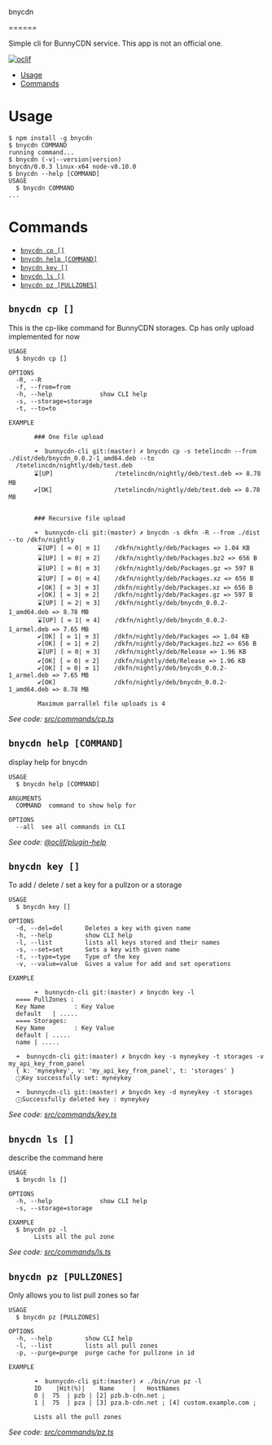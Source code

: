 bnycdn

======

Simple cli for BunnyCDN service. This app is not an official one.

[![oclif](https://img.shields.io/badge/cli-oclif-brightgreen.svg)](https://oclif.io)
<!-- [![Version](https://img.shields.io/npm/v/bnycdn.svg)](https://npmjs.org/package/bnycdn)
#[![Downloads/week](https://img.shields.io/npm/dw/bnycdn.svg)](https://npmjs.org/package/bnycdn)
[![License](https://img.shields.io/npm/l/bnycdn.svg)](https://github.com/DKFN/bnycdn/blob/master/package.json)
!-->

<!-- toc -->
* [Usage](#usage)
* [Commands](#commands)
<!-- tocstop -->
# Usage
<!-- usage -->
```sh-session
$ npm install -g bnycdn
$ bnycdn COMMAND
running command...
$ bnycdn (-v|--version|version)
bnycdn/0.0.3 linux-x64 node-v8.10.0
$ bnycdn --help [COMMAND]
USAGE
  $ bnycdn COMMAND
...
```
<!-- usagestop -->
# Commands
<!-- commands -->
* [`bnycdn cp []`](#bnycdn-cp)
* [`bnycdn help [COMMAND]`](#bnycdn-help-command)
* [`bnycdn key []`](#bnycdn-key)
* [`bnycdn ls []`](#bnycdn-ls)
* [`bnycdn pz [PULLZONES]`](#bnycdn-pz-pullzones)

## `bnycdn cp []`

This is the cp-like command for BunnyCDN storages. Cp has only upload implemented for now

```
USAGE
  $ bnycdn cp []

OPTIONS
  -R, --R
  -f, --from=from
  -h, --help             show CLI help
  -s, --storage=storage
  -t, --to=to

EXAMPLE

       ### One file upload
    
       ➜  bunnycdn-cli git:(master) ✗ bnycdn cp -s tetelincdn --from ./dist/deb/bnycdn_0.0.2-1_amd64.deb --to 
  /tetelincdn/nightly/deb/test.deb
       ⌛[UP]                 /tetelincdn/nightly/deb/test.deb => 8.78 MB
       ✔[OK]                 /tetelincdn/nightly/deb/test.deb => 8.78 MB

    
       ### Recursive file upload
    
       ➜  bunnycdn-cli git:(master) ✗ bnycdn -s dkfn -R --from ./dist --to /dkfn/nightly                
        ⌛[UP] [ ∞ 0| ⇈ 1]    /dkfn/nightly/deb/Packages => 1.04 KB
        ⌛[UP] [ ∞ 0| ⇈ 2]    /dkfn/nightly/deb/Packages.bz2 => 656 B
        ⌛[UP] [ ∞ 0| ⇈ 3]    /dkfn/nightly/deb/Packages.gz => 597 B
        ⌛[UP] [ ∞ 0| ⇈ 4]    /dkfn/nightly/deb/Packages.xz => 656 B
        ✔[OK] [ ∞ 3| ⇈ 3]    /dkfn/nightly/deb/Packages.xz => 656 B
        ✔[OK] [ ∞ 3| ⇈ 2]    /dkfn/nightly/deb/Packages.gz => 597 B
        ⌛[UP] [ ∞ 2| ⇈ 3]    /dkfn/nightly/deb/bnycdn_0.0.2-1_amd64.deb => 8.78 MB
        ⌛[UP] [ ∞ 1| ⇈ 4]    /dkfn/nightly/deb/bnycdn_0.0.2-1_armel.deb => 7.65 MB
        ✔[OK] [ ∞ 1| ⇈ 3]    /dkfn/nightly/deb/Packages => 1.04 KB
        ✔[OK] [ ∞ 1| ⇈ 2]    /dkfn/nightly/deb/Packages.bz2 => 656 B
        ⌛[UP] [ ∞ 0| ⇈ 3]    /dkfn/nightly/deb/Release => 1.96 KB
        ✔[OK] [ ∞ 0| ⇈ 2]    /dkfn/nightly/deb/Release => 1.96 KB
        ✔[OK] [ ∞ 0| ⇈ 1]    /dkfn/nightly/deb/bnycdn_0.0.2-1_armel.deb => 7.65 MB
        ✔[OK]                /dkfn/nightly/deb/bnycdn_0.0.2-1_amd64.deb => 8.78 MB
     
        Maximum parrallel file uploads is 4
```

_See code: [src/commands/cp.ts](https://github.com/DKFN/bnycdn/blob/v0.0.3/src/commands/cp.ts)_

## `bnycdn help [COMMAND]`

display help for bnycdn

```
USAGE
  $ bnycdn help [COMMAND]

ARGUMENTS
  COMMAND  command to show help for

OPTIONS
  --all  see all commands in CLI
```

_See code: [@oclif/plugin-help](https://github.com/oclif/plugin-help/blob/v2.1.6/src/commands/help.ts)_

## `bnycdn key []`

To add / delete / set a key for a pullzon or a storage

```
USAGE
  $ bnycdn key []

OPTIONS
  -d, --del=del      Deletes a key with given name
  -h, --help         show CLI help
  -l, --list         lists all keys stored and their names
  -s, --set=set      Sets a key with given name
  -t, --type=type    Type of the key
  -v, --value=value  Gives a value for add and set operations

EXAMPLE

       ➜  bunnycdn-cli git:(master) ✗ bnycdn key -l  
  ==== PullZones : 
  Key Name        : Key Value
  default   | .....
  ==== Storages: 
  Key Name        : Key Value
  default | .....
  name | .....

  ➜  bunnycdn-cli git:(master) ✗ bnycdn key -s myneykey -t storages -v my_api_key_from_panel
  { k: 'myneykey', v: 'my_api_key_from_panel', t: 'storages' }
  ⓘKey successfully set: myneykey

  ➜  bunnycdn-cli git:(master) ✗ bnycdn key -d myneykey -t storages                         
  ⓘSuccessfully deleted key : myneykey
```

_See code: [src/commands/key.ts](https://github.com/DKFN/bnycdn/blob/v0.0.3/src/commands/key.ts)_

## `bnycdn ls []`

describe the command here

```
USAGE
  $ bnycdn ls []

OPTIONS
  -h, --help             show CLI help
  -s, --storage=storage

EXAMPLE
  $ bnycdn pz -l
       Lists all the pul zone
```

_See code: [src/commands/ls.ts](https://github.com/DKFN/bnycdn/blob/v0.0.3/src/commands/ls.ts)_

## `bnycdn pz [PULLZONES]`

Only allows you to list pull zones so far

```
USAGE
  $ bnycdn pz [PULLZONES]

OPTIONS
  -h, --help         show CLI help
  -l, --list         lists all pull zones
  -p, --purge=purge  purge cache for pullzone in id

EXAMPLE

       ➜  bunnycdn-cli git:(master) ✗ ./bin/run pz -l
       ID    |Hit(%)|    Name     |   HostNames
       0 |  75  | pzb | [2] pzb.b-cdn.net ; 
       1 |  75  | pza | [3] pza.b-cdn.net ; [4] custom.example.com ; 
    
       Lists all the pull zones
```

_See code: [src/commands/pz.ts](https://github.com/DKFN/bnycdn/blob/v0.0.3/src/commands/pz.ts)_
<!-- commandsstop -->
